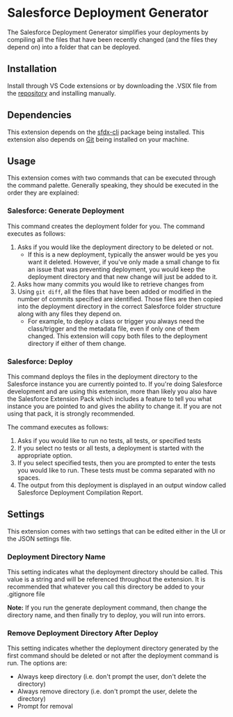 # Salesforce Deployment Generator

The Salesforce Deployment Generator simplifies your deployments by compiling all the files that have been recently changed (and the files they depend on) into a folder that can be deployed.

## Installation

Install through VS Code extensions or by downloading the .VSIX file from the [repository](https://github.com/tannerrobinaugh/Salesforce-Deployment-Generator) and installing manually.

## Dependencies

This extension depends on the [sfdx-cli](https://www.npmjs.com/package/sfdx-cli) package being installed. This extension also depends on [Git](https://git-scm.com/) being installed on your machine.

## Usage

This extension comes with two commands that can be executed through the command palette. Generally speaking, they should be executed in the order they are explained:

### Salesforce: Generate Deployment

This command creates the deployment folder for you. The command executes as follows:

1. Asks if you would like the deployment directory to be deleted or not.
    - If this is a new deployment, typically the answer would be yes you want it deleted. However, if you've only made a small change to fix an issue that was preventing deployment, you would keep the deployment directory and that new change will just be added to it.
2. Asks how many commits you would like to retrieve changes from
3. Using `git diff`, all the files that have been added or modified in the number of commits specified are identified. Those files are then copied into the deployment directory in the correct Salesforce folder structure along with any files they depend on.
    - For example, to deploy a class or trigger you always need the class/trigger and the metadata file, even if only one of them changed. This extension will copy both files to the deployment directory if either of them change.

### Salesforce: Deploy

This command deploys the files in the deployment directory to the Salesforce instance you are currently pointed to. If you're doing Salesforce development and are using this extension, more than likely you also have the Salesforce Extension Pack which includes a feature to tell you what instance you are pointed to and gives the ability to change it. If you are not using that pack, it is strongly recommended.

The command executes as follows:

1. Asks if you would like to run no tests, all tests, or specified tests
2. If you select no tests or all tests, a deployment is started with the appropriate option.
3. If you select specified tests, then you are prompted to enter the tests you would like to run. These tests must be comma separated with no spaces.
4. The output from this deployment is displayed in an output window called Salesforce Deployment Compilation Report.

## Settings

This extension comes with two settings that can be edited either in the UI or the JSON settings file.

### Deployment Directory Name

This setting indicates what the deployment directory should be called. This value is a string and will be referenced throughout the extension. It is recommended that whatever you call this directory be added to your .gitignore file

**Note:** If you run the generate deployment command, then change the directory name, and then finally try to deploy, you will run into errors.

### Remove Deployment Directory After Deploy

This setting indicates whether the deployment directory generated by the first command should be deleted or not after the deployment command is run. The options are:

- Always keep directory (i.e. don't prompt the user, don't delete the directory)
- Always remove directory (i.e. don't prompt the user, delete the directory)
- Prompt for removal
